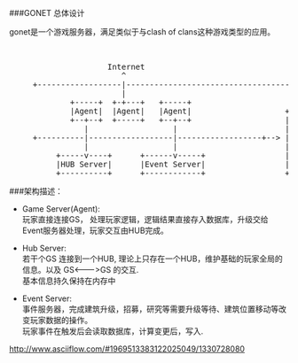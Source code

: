###GONET 总体设计

gonet是一个游戏服务器，满足类似于与clash of clans这种游戏类型的应用。
<pre>


                     Internet
                        ^
     +------------------|--------------------------------------------------+
                        |
             +-----+  +-+---+   +-----+
             |Agent|  |Agent|   |Agent|                    +-----------+
             +--+--+  +-----+   +--+--+                    | MONGODB   |
                |                  |                       |-----------|
     +----------|------------------|------------------+--&gt; | ESTATES   |
                |                  |                       | BASIC     |
          +-----v----+      +------v-----+                 | FORWARD   |
          |HUB Server|      |Event Server|                 | ....      |
          +----------+      +------------+                 +-----------+</pre>
          
###架构描述：

* Game Server(Agent):  
玩家直接连接GS， 处理玩家逻辑，逻辑结果直接存入数据库，升级交给Event服务器处理，玩家交互由HUB完成。
  
* Hub Server:  
若干个GS 连接到一个HUB, 理论上只存在一个HUB，维护基础的玩家全局的信息。以及 GS<--->GS 的交互.  
基本信息持久保持在内存中   
    
* Event Server:  
事件服务器，完成建筑升级，招募，研究等需要升级等待、建筑位置移动等改变玩家数据的操作。    
玩家事件在触发后会读取数据库，计算变更后，写入.


http://www.asciiflow.com/#1969513383122025049/1330728080
